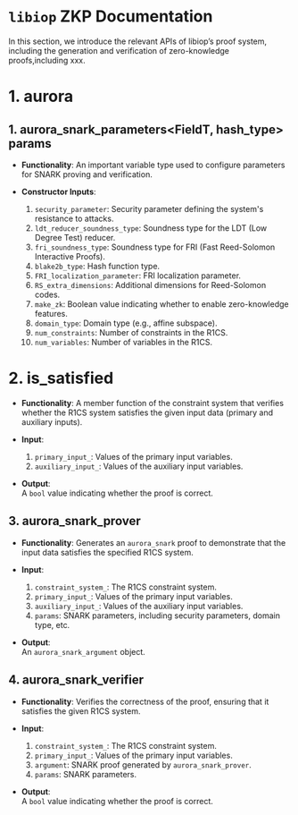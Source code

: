 # `libiop` ZKP Documentation

In this section, we introduce the relevant APIs of libiop’s proof system, including the generation and verification of zero-knowledge proofs,including xxx.

# 1. aurora
## 1. aurora_snark_parameters<FieldT, hash_type> params
- **Functionality**: An important variable type used to configure parameters for SNARK proving and verification.
- **Constructor Inputs**:

  1. `security_parameter`: Security parameter defining the system's resistance to attacks.
  2. `ldt_reducer_soundness_type`: Soundness type for the LDT (Low Degree Test) reducer.
  3. `fri_soundness_type`: Soundness type for FRI (Fast Reed-Solomon Interactive Proofs).
  4. `blake2b_type`: Hash function type.
  5. `FRI_localization_parameter`: FRI localization parameter.
  6. `RS_extra_dimensions`: Additional dimensions for Reed-Solomon codes.
  7. `make_zk`: Boolean value indicating whether to enable zero-knowledge features.
  8. `domain_type`: Domain type (e.g., affine subspace).
  9. `num_constraints`: Number of constraints in the R1CS.
  10. `num_variables`: Number of variables in the R1CS.

# 2. is_satisfied
- **Functionality**: A member function of the constraint system that verifies whether the R1CS system satisfies the given input data (primary and auxiliary inputs).
- **Input**:

  1. `primary_input_`: Values of the primary input variables.
  2. `auxiliary_input_`: Values of the auxiliary input variables.
- **Output**:  
  A `bool` value indicating whether the proof is correct.

## 3. aurora_snark_prover
- **Functionality**: Generates an `aurora_snark` proof to demonstrate that the input data satisfies the specified R1CS system.
- **Input**:

  1. `constraint_system_`: The R1CS constraint system.
  2. `primary_input_`: Values of the primary input variables.
  3. `auxiliary_input_`: Values of the auxiliary input variables.
  4. `params`: SNARK parameters, including security parameters, domain type, etc.
- **Output**:  
  An `aurora_snark_argument` object.

## 4. aurora_snark_verifier
- **Functionality**: Verifies the correctness of the proof, ensuring that it satisfies the given R1CS system.
- **Input**:

  1. `constraint_system_`: The R1CS constraint system.
  2. `primary_input_`: Values of the primary input variables.
  3. `argument`: SNARK proof generated by `aurora_snark_prover`.
  4. `params`: SNARK parameters.

- **Output**:  
  A `bool` value indicating whether the proof is correct.